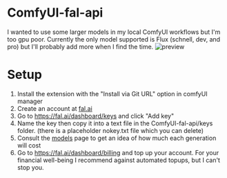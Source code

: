 # ComfyUI-fal-api
I wanted to use some larger models in my local ComfyUI workflows but I'm too gpu poor. Currently the only model supported is Flux (schnell, dev, and pro) but I'll probably add more when I find the time.
![preview](https://github.com/BetaDoggo/ComfyUI-fal-api/blob/main/preview.png)
# Setup
1. Install the extension with the "Install via Git URL" option in comfyUI manager
2. Create an account at [fal.ai](https://fal.ai/)
3. Go to https://fal.ai/dashboard/keys and click "Add key"
4. Name the key then copy it into a text file in the ComfyUI-fal-api/keys folder. (there is a placeholder nokey.txt file which you can delete)
5. Consult the [models](https://fal.ai/models) page to get an idea of how much each generation will cost
6. Go to https://fal.ai/dashboard/billing and top up your account. For your financial well-being I recommend against automated topups, but I can't stop you.
